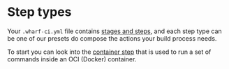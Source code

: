 # Step types

Your `.wharf-ci.yml` file contains
[stages and steps](/usage-wharfyml/stages-and-steps.md), and each step type can
be one of our presets do compose the actions your build process needs.

To start you can look into the [container step](/usage-wharfyml/step-types/container.md)
that is used to run a set of commands inside an OCI (Docker) container.
